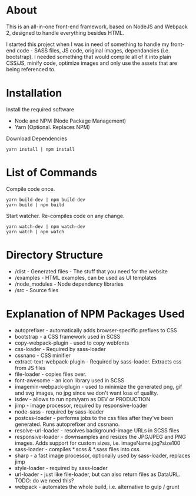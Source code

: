 # About
This is an all-in-one front-end framework, based on NodeJS and Webpack 2, designed to handle everything besides HTML.
 
I started this project when I was in need of something to handle my front-end code - SASS files, JS code, original 
images, dependancies (i.e. bootstrap). I needed something that would compile all of it into plain CSS/JS, minify code, 
optimize images and only use the assets that are being referenced to.

# Installation
Install the required software
- Node and NPM (Node Package Management)
- Yarn (Optional. Replaces NPM)

Download Dependencies
```
yarn install | npm install
```

# List of Commands
Compile code once.
```
yarn build-dev | npm build-dev
yarn build | npm build
```

Start watcher. Re-compiles code on any change.
```
yarn watch-dev | npm watch-dev
yarn watch | npm watch
```

# Directory Structure
- /dist - Generated files - The stuff that you need for the website 
- /examples - HTML examples, can be used as UI templates 
- /node_modules - Node dependency libraries
- /src - Source files

# Explanation of NPM Packages Used
- autoprefixer - automatically adds browser-specific prefixes to CSS
- bootstrap - a CSS framework used in SCSS
- copy-webpack-plugin - used to copy webfonts
- css-loader - Required by sass-loader
- cssnano - CSS minifier
- extract-text-webpack-plugin - Required by sass-loader. Extracts css from JS files
- file-loader - copies files over.
- font-awesome - an icon library used in SCSS
- imagemin-webpack-plugin - used to minimize the generated png, gif and svg images, no jpg since we don't want loss of quality.
- isdev - allows to run npm/yarn as DEV or PRODUCTION
- jimp - image processor, required by responsive-loader
- node-sass - required by sass-loader
- postcss-loader - performs jobs to the css files after they've been generated. Runs autoprefixer and cssnano.
- resolve-url-loader - resolves background-image URLs in SCSS files
- responsive-loader - downsamples and resizes the JPG/JPEG and PNG images. Adds support for custom sizes, i.e. imageName.jpg?size100
- sass-loader - compiles *.scss & *.sass files into css
- sharp - a fast image processor, optionally used by sass-loader, replaces jimp
- style-loader - required by sass-loader
- url-loader - just like file-loader, but can also return files as DataURL. TODO: do we need this?
- webpack - automates the whole build, i.e. alternative to gulp / grunt
